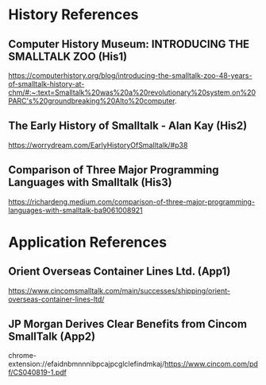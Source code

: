 # History References

## Computer History Museum: INTRODUCING THE SMALLTALK ZOO **(His1)**

https://computerhistory.org/blog/introducing-the-smalltalk-zoo-48-years-of-smalltalk-history-at-chm/#:~:text=Smalltalk%20was%20a%20revolutionary%20system,on%20PARC's%20groundbreaking%20Alto%20computer.

## The Early History of Smalltalk - Alan Kay **(His2)**

https://worrydream.com/EarlyHistoryOfSmalltalk/#p38

## Comparison of Three Major Programming Languages with Smalltalk **(His3)**

https://richardeng.medium.com/comparison-of-three-major-programming-languages-with-smalltalk-ba9061008921






# Application References

## Orient Overseas Container Lines Ltd. **(App1)** 

https://www.cincomsmalltalk.com/main/successes/shipping/orient-overseas-container-lines-ltd/

## JP Morgan Derives Clear Benefits from Cincom SmallTalk **(App2)**
chrome-extension://efaidnbmnnnibpcajpcglclefindmkaj/https://www.cincom.com/pdf/CS040819-1.pdf

